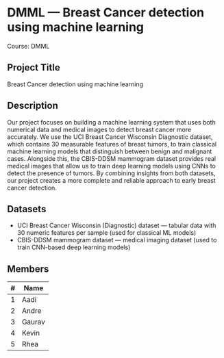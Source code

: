 # DMML — Breast Cancer detection using machine learning

Course: DMML

## Project Title

Breast Cancer detection using machine learning

## Description

Our project focuses on building a machine learning system that uses both numerical data and medical images to detect breast cancer more accurately. We use the UCI Breast Cancer Wisconsin Diagnostic dataset, which contains 30 measurable features of breast tumors, to train classical machine learning models that distinguish between benign and malignant cases. Alongside this, the CBIS-DDSM mammogram dataset provides real medical images that allow us to train deep learning models using CNNs to detect the presence of tumors. By combining insights from both datasets, our project creates a more complete and reliable approach to early breast cancer detection.

## Datasets

- UCI Breast Cancer Wisconsin (Diagnostic) dataset — tabular data with 30 numeric features per sample (used for classical ML models)
- CBIS-DDSM mammogram dataset — medical imaging dataset (used to train CNN-based deep learning models)

## Members

| # | Name  |
|---:|-------|
| 1 | Aadi  |
| 2 | Andre |
| 3 | Gaurav|
| 4 | Kevin |
| 5 | Rhea  |

